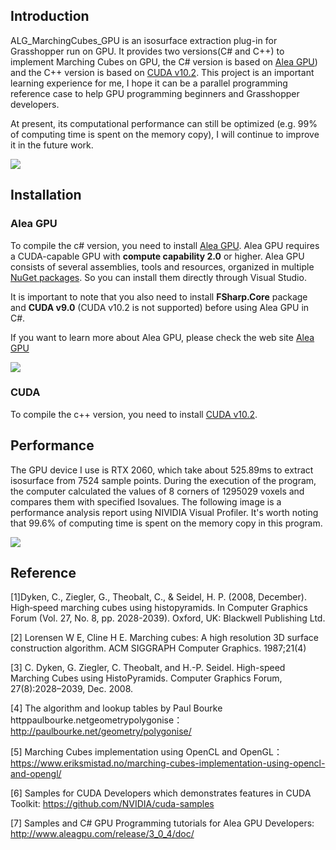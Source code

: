 ## Introduction

ALG_MarchingCubes_GPU is an isosurface extraction plug-in for Grasshopper run on GPU. It provides two versions(C# and C++) to implement Marching Cubes on GPU, the C# version is based on [Alea GPU](http://www.aleagpu.com/release/3_0_4/doc/)) and the C++ version is based on [CUDA v10.2](https://developer.nvidia.com/cuda-downloads). This project is an important learning experience for me, I hope it can be a parallel programming reference case to help GPU programming beginners and Grasshopper developers.

At present, its computational performance can still be optimized (e.g. 99% of computing time is spent on the memory copy), I will continue to improve it in the future work.

![](https://albertlidesign.github.io/post-images/1586082938627.png)

## Installation

### Alea GPU

To compile the c# version, you need to install [Alea GPU](http://www.aleagpu.com/release/3_0_4/doc/).  Alea GPU requires a CUDA-capable GPU with **compute capability 2.0** or higher. Alea GPU consists of several assemblies, tools and resources, organized in multiple [NuGet packages](http://www.nuget.org/profiles/quantalea). So you can install them directly through Visual Studio. 

It is important to note that you also need to install **FSharp.Core** package and **CUDA v9.0** (CUDA v10.2 is not supported) before using Alea GPU in C#.

If you want to learn more about Alea GPU, please check the web site [Alea GPU](http://www.aleagpu.com/release/3_0_4/doc/)

![](https://albertlidesign.github.io/post-images/1586082600760.png)

### CUDA

To compile the c++ version, you need to install [CUDA v10.2](https://developer.nvidia.com/cuda-downloads). 

## Performance

The GPU device I use is RTX 2060, which take about 525.89ms to extract isosurface from 7524 sample points. During the execution of the program, the computer calculated the values of 8 corners of 1295029 voxels and compares them with specified Isovalues. The following image is a performance analysis report using NIVIDIA Visual Profiler. It's worth noting that 99.6% of computing time is spent on the memory copy in this program.

![](https://albertlidesign.github.io/post-images/1586082652606.png)

## Reference

[1]Dyken, C., Ziegler, G., Theobalt, C., & Seidel, H. P. (2008, December). High‐speed marching cubes using histopyramids. In Computer Graphics Forum (Vol. 27, No. 8, pp. 2028-2039). Oxford, UK: Blackwell Publishing Ltd.

[2] Lorensen W E, Cline H E. Marching cubes: A high resolution 3D surface construction algorithm. ACM SIGGRAPH Computer Graphics. 1987;21(4)

[3] C. Dyken, G. Ziegler, C. Theobalt, and H.-P. Seidel. High-speed Marching Cubes using HistoPyramids. Computer Graphics Forum, 27(8):2028–2039, Dec. 2008.

[4] The algorithm and lookup tables by Paul Bourke httppaulbourke.netgeometrypolygonise：http://paulbourke.net/geometry/polygonise/

[5] Marching Cubes implementation using OpenCL and OpenGL：https://www.eriksmistad.no/marching-cubes-implementation-using-opencl-and-opengl/

[6] Samples for CUDA Developers which demonstrates features in CUDA Toolkit: https://github.com/NVIDIA/cuda-samples

[7] Samples and C# GPU Programming tutorials for Alea GPU Developers: http://www.aleagpu.com/release/3_0_4/doc/

